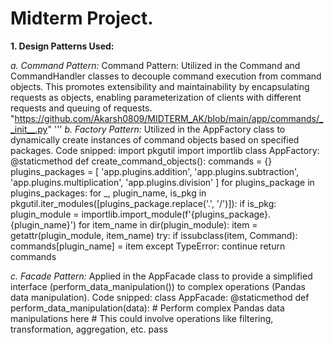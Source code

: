 # **Midterm Project.**

**1. Design Patterns Used:**

*a. Command Pattern:* Command Pattern: Utilized in the Command and CommandHandler classes to decouple command execution from command objects. This promotes extensibility and maintainability by encapsulating requests as objects, enabling parameterization of clients with different requests and queuing of requests. "https://github.com/Akarsh0809/MIDTERM_AK/blob/main/app/commands/__init__.py"
'''
*b. Factory Pattern:* Utilized in the AppFactory class to dynamically create instances of command objects based on specified packages.
Code snipped:
import pkgutil
import importlib
class AppFactory:
    @staticmethod
    def create_command_objects():
        commands = {}
        plugins_packages = [
            'app.plugins.addition',
            'app.plugins.subtraction',
            'app.plugins.multiplication',
            'app.plugins.division'
        ]
        for plugins_package in plugins_packages:
            for _, plugin_name, is_pkg in pkgutil.iter_modules([plugins_package.replace('.', '/')]):
                if is_pkg:  
                    plugin_module = importlib.import_module(f'{plugins_package}.{plugin_name}')
                    for item_name in dir(plugin_module):
                        item = getattr(plugin_module, item_name)
                        try:
                            if issubclass(item, Command):  
                                commands[plugin_name] = item
                        except TypeError:
                            continue
        return commands

*c. Facade Pattern:* Applied in the AppFacade class to provide a simplified interface (perform_data_manipulation()) to complex operations (Pandas data manipulation).
Code snipped:
class AppFacade:
    @staticmethod
    def perform_data_manipulation(data):
        # Perform complex Pandas data manipulations here
        # This could involve operations like filtering, transformation, aggregation, etc.
        pass
